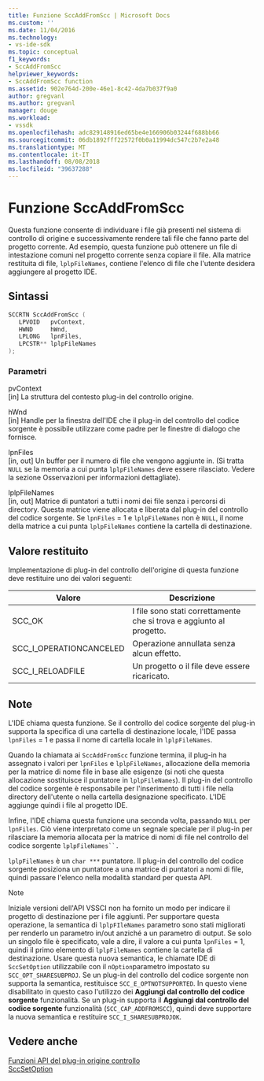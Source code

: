 ```yaml
---
title: Funzione SccAddFromScc | Microsoft Docs
ms.custom: ''
ms.date: 11/04/2016
ms.technology:
- vs-ide-sdk
ms.topic: conceptual
f1_keywords:
- SccAddFromScc
helpviewer_keywords:
- SccAddFromScc function
ms.assetid: 902e764d-200e-46e1-8c42-4da7b037f9a0
author: gregvanl
ms.author: gregvanl
manager: douge
ms.workload:
- vssdk
ms.openlocfilehash: adc829148916ed65be4e166906b03244f688bb66
ms.sourcegitcommit: 06db1892fff22572f0b0a11994dc547c2b7e2a48
ms.translationtype: MT
ms.contentlocale: it-IT
ms.lasthandoff: 08/08/2018
ms.locfileid: "39637288"
---
```

# <a name="sccaddfromscc-function"></a>Funzione SccAddFromScc
Questa funzione consente di individuare i file già presenti nel sistema di controllo di origine e successivamente rendere tali file che fanno parte del progetto corrente. Ad esempio, questa funzione può ottenere un file di intestazione comuni nel progetto corrente senza copiare il file. Alla matrice restituita di file, `lplpFileNames`, contiene l'elenco di file che l'utente desidera aggiungere al progetto IDE.  
  
## <a name="syntax"></a>Sintassi  
  
```cpp  
SCCRTN SccAddFromScc (  
   LPVOID   pvContext,  
   HWND     hWnd,  
   LPLONG   lpnFiles,  
   LPCSTR** lplpFileNames  
);  
```  
  
### <a name="parameters"></a>Parametri  
 pvContext  
 [in] La struttura del contesto plug-in del controllo origine.  
  
 hWnd  
 [in] Handle per la finestra dell'IDE che il plug-in del controllo del codice sorgente è possibile utilizzare come padre per le finestre di dialogo che fornisce.  
  
 lpnFiles  
 [in, out] Un buffer per il numero di file che vengono aggiunte in. (Si tratta `NULL` se la memoria a cui punta `lplpFileNames` deve essere rilasciato. Vedere la sezione Osservazioni per informazioni dettagliate).  
  
 lplpFileNames  
 [in, out] Matrice di puntatori a tutti i nomi dei file senza i percorsi di directory. Questa matrice viene allocata e liberata dal plug-in del controllo del codice sorgente. Se `lpnFiles` = 1 e `lplpFileNames` non è `NULL`, il nome della matrice a cui punta `lplpFileNames` contiene la cartella di destinazione.  
  
## <a name="return-value"></a>Valore restituito  
 Implementazione di plug-in del controllo dell'origine di questa funzione deve restituire uno dei valori seguenti:  
  
|Valore|Descrizione|  
|-----------|-----------------|  
|SCC_OK|I file sono stati correttamente che si trova e aggiunto al progetto.|  
|SCC_I_OPERATIONCANCELED|Operazione annullata senza alcun effetto.|  
|SCC_I_RELOADFILE|Un progetto o il file deve essere ricaricato.|  
  
## <a name="remarks"></a>Note  
 L'IDE chiama questa funzione. Se il controllo del codice sorgente del plug-in supporta la specifica di una cartella di destinazione locale, l'IDE passa `lpnFiles` = 1 e passa il nome di cartella locale in `lplpFileNames`.  
  
 Quando la chiamata ai `SccAddFromScc` funzione termina, il plug-in ha assegnato i valori per `lpnFiles` e `lplpFileNames`, allocazione della memoria per la matrice di nome file in base alle esigenze (si noti che questa allocazione sostituisce il puntatore in `lplpFileNames`). Il plug-in del controllo del codice sorgente è responsabile per l'inserimento di tutti i file nella directory dell'utente o nella cartella designazione specificato. L'IDE aggiunge quindi i file al progetto IDE.  
  
 Infine, l'IDE chiama questa funzione una seconda volta, passando `NULL` per `lpnFiles`. Ciò viene interpretato come un segnale speciale per il plug-in per rilasciare la memoria allocata per la matrice di nomi di file nel controllo del codice sorgente `lplpFileNames``.`  
  
 `lplpFileNames` è un `char ***` puntatore. Il plug-in del controllo del codice sorgente posiziona un puntatore a una matrice di puntatori a nomi di file, quindi passare l'elenco nella modalità standard per questa API.  
  
> [!NOTE]
>  Iniziale versioni dell'API VSSCI non ha fornito un modo per indicare il progetto di destinazione per i file aggiunti. Per supportare questa operazione, la semantica di `lplpFIleNames` parametro sono stati migliorati per renderlo un parametro in/out anziché a un parametro di output. Se solo un singolo file è specificato, vale a dire, il valore a cui punta `lpnFiles` = 1, quindi il primo elemento di `lplpFileNames` contiene la cartella di destinazione. Usare questa nuova semantica, le chiamate IDE di `SccSetOption` utilizzabile con il `nOption`parametro impostato su `SCC_OPT_SHARESUBPROJ`. Se un plug-in del controllo del codice sorgente non supporta la semantica, restituisce `SCC_E_OPTNOTSUPPORTED`. In questo viene disabilitato in questo caso l'utilizzo dei **Aggiungi dal controllo del codice sorgente** funzionalità. Se un plug-in supporta il **Aggiungi dal controllo del codice sorgente** funzionalità (`SCC_CAP_ADDFROMSCC`), quindi deve supportare la nuova semantica e restituire `SCC_I_SHARESUBPROJOK`.  
  
## <a name="see-also"></a>Vedere anche  
 [Funzioni API del plug-in origine controllo](../extensibility/source-control-plug-in-api-functions.md)   
 [SccSetOption](../extensibility/sccsetoption-function.md)